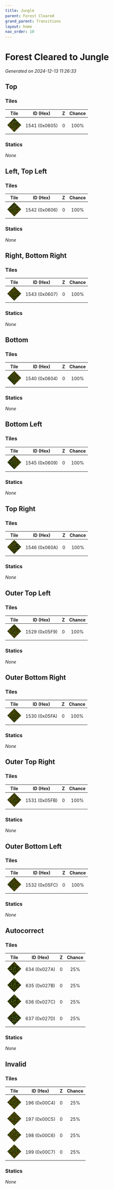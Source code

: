 ```yaml
---
title: Jungle
parent: Forest Cleared
grand_parent: Transitions
layout: home
nav_order: 10
---
```


# Forest Cleared to Jungle

_Generated on 2024-12-13 11:26:33_

## Top

### Tiles

| Tile | ID (Hex) | Z | Chance |
|:----:|:--------:|:--:|:------:|
| ![0x0605](../../assets/tiles/0x0605.png) | 1541 (0x0605) | 0 | 100% |

### Statics

_None_

## Left, Top Left

### Tiles

| Tile | ID (Hex) | Z | Chance |
|:----:|:--------:|:--:|:------:|
| ![0x0606](../../assets/tiles/0x0606.png) | 1542 (0x0606) | 0 | 100% |

### Statics

_None_

## Right, Bottom Right

### Tiles

| Tile | ID (Hex) | Z | Chance |
|:----:|:--------:|:--:|:------:|
| ![0x0607](../../assets/tiles/0x0607.png) | 1543 (0x0607) | 0 | 100% |

### Statics

_None_

## Bottom

### Tiles

| Tile | ID (Hex) | Z | Chance |
|:----:|:--------:|:--:|:------:|
| ![0x0604](../../assets/tiles/0x0604.png) | 1540 (0x0604) | 0 | 100% |

### Statics

_None_

## Bottom Left

### Tiles

| Tile | ID (Hex) | Z | Chance |
|:----:|:--------:|:--:|:------:|
| ![0x0609](../../assets/tiles/0x0609.png) | 1545 (0x0609) | 0 | 100% |

### Statics

_None_

## Top Right

### Tiles

| Tile | ID (Hex) | Z | Chance |
|:----:|:--------:|:--:|:------:|
| ![0x060A](../../assets/tiles/0x060A.png) | 1546 (0x060A) | 0 | 100% |

### Statics

_None_

## Outer Top Left

### Tiles

| Tile | ID (Hex) | Z | Chance |
|:----:|:--------:|:--:|:------:|
| ![0x05F9](../../assets/tiles/0x05F9.png) | 1529 (0x05F9) | 0 | 100% |

### Statics

_None_

## Outer Bottom Right

### Tiles

| Tile | ID (Hex) | Z | Chance |
|:----:|:--------:|:--:|:------:|
| ![0x05FA](../../assets/tiles/0x05FA.png) | 1530 (0x05FA) | 0 | 100% |

### Statics

_None_

## Outer Top Right

### Tiles

| Tile | ID (Hex) | Z | Chance |
|:----:|:--------:|:--:|:------:|
| ![0x05FB](../../assets/tiles/0x05FB.png) | 1531 (0x05FB) | 0 | 100% |

### Statics

_None_

## Outer Bottom Left

### Tiles

| Tile | ID (Hex) | Z | Chance |
|:----:|:--------:|:--:|:------:|
| ![0x05FC](../../assets/tiles/0x05FC.png) | 1532 (0x05FC) | 0 | 100% |

### Statics

_None_

## Autocorrect

### Tiles

| Tile | ID (Hex) | Z | Chance |
|:----:|:--------:|:--:|:------:|
| ![0x027A](../../assets/tiles/0x027A.png) | 634 (0x027A) | 0 | 25% |
| ![0x027B](../../assets/tiles/0x027B.png) | 635 (0x027B) | 0 | 25% |
| ![0x027C](../../assets/tiles/0x027C.png) | 636 (0x027C) | 0 | 25% |
| ![0x027D](../../assets/tiles/0x027D.png) | 637 (0x027D) | 0 | 25% |

### Statics

_None_

## Invalid

### Tiles

| Tile | ID (Hex) | Z | Chance |
|:----:|:--------:|:--:|:------:|
| ![0x00C4](../../assets/tiles/0x00C4.png) | 196 (0x00C4) | 0 | 25% |
| ![0x00C5](../../assets/tiles/0x00C5.png) | 197 (0x00C5) | 0 | 25% |
| ![0x00C6](../../assets/tiles/0x00C6.png) | 198 (0x00C6) | 0 | 25% |
| ![0x00C7](../../assets/tiles/0x00C7.png) | 199 (0x00C7) | 0 | 25% |

### Statics

_None_
